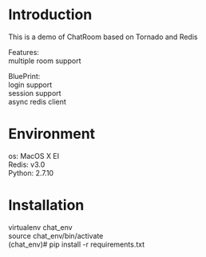 # Introduction

This is a demo of ChatRoom based on Tornado and Redis  

Features:  
    multiple room support
    

BluePrint:  
    login support  
    session support  
    async redis client  
     

# Environment 
os: MacOS X EI  
Redis: v3.0  
Python: 2.7.10  

# Installation
virtualenv chat_env   
source chat_env/bin/activate  
(chat_env)# pip install -r requirements.txt  
